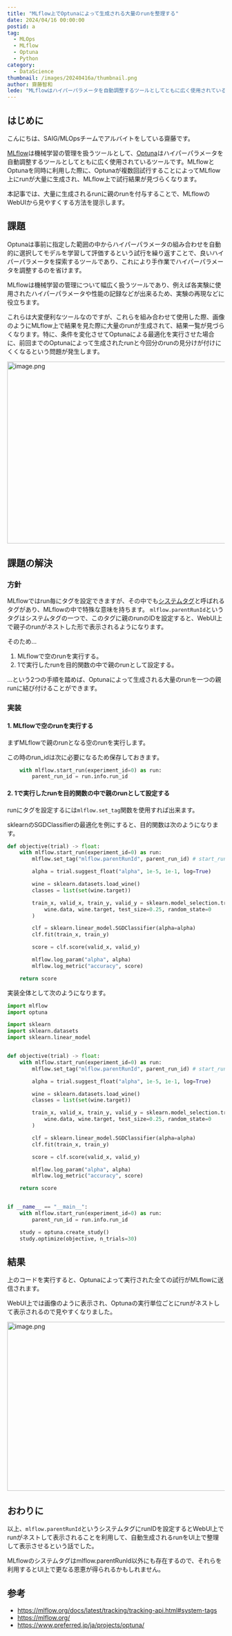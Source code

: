 ```yaml
---
title: "MLflow上でOptunaによって生成される大量のrunを整理する"
date: 2024/04/16 00:00:00
postid: a
tag:
  - MLOps
  - MLflow
  - Optuna
  - Python
category:
  - DataScience
thumbnail: /images/20240416a/thumbnail.png
author: 齋藤智和
lede: "MLflowはハイパーパラメータを自動調整するツールとしてともに広く使用されているツールです。MLflowとOptunaを同時に利用した際に、Optunaが複数回試行することによってMLflow上にrunが大量に生成され、MLflow上で試行結果が見づらくなります。"
---
```

## はじめに

こんにちは、SAIG/MLOpsチームでアルバイトをしている齋藤です。

[MLflow](https://mlflow.org/)は機械学習の管理を扱うツールとして、[Optuna](https://www.preferred.jp/ja/projects/optuna/)はハイパーパラメータを自動調整するツールとしてともに広く使用されているツールです。MLflowとOptunaを同時に利用した際に、Optunaが複数回試行することによってMLflow上にrunが大量に生成され、MLflow上で試行結果が見づらくなります。

本記事では、大量に生成されるrunに親のrunを付与することで、MLflowのWebUIから見やすくする方法を提示します。

## 課題

Optunaは事前に指定した範囲の中からハイパーパラメータの組み合わせを自動的に選択してモデルを学習して評価するという試行を繰り返すことで、良いハイパーパラメータを探索するツールであり、これにより手作業でハイパーパラメータを調整するのを省けます。

MLflowは機械学習の管理について幅広く扱うツールであり、例えば各実験に使用されたハイパーパラメータや性能の記録などが出来るため、実験の再現などに役立ちます。

これらは大変便利なツールなのですが、これらを組み合わせて使用した際、画像のようにMLflow上で結果を見た際に大量のrunが生成されて、結果一覧が見づらくなります。特に、条件を変化させてOptunaによる最適化を実行させた場合に、前回までのOptunaによって生成されたrunと今回分のrunの見分けが付けにくくなるという問題が発生します。

<img src="/images/20240416a/image.png" alt="image.png" width="1200" height="421" loading="lazy">

## 課題の解決

### 方針

MLflowではrun毎にタグを設定できますが、その中でも[システムタグ](https://mlflow.org/docs/latest/tracking/tracking-api.html#system-tags)と呼ばれるタグがあり、MLflowの中で特殊な意味を持ちます。
`mlflow.parentRunId`というタグはシステムタグの一つで、このタグに親のrunのIDを設定すると、WebUI上で親子のrunがネストした形で表示されるようになります。

そのため...

1. MLflowで空のrunを実行する。
2. 1で実行したrunを目的関数の中で親のrunとして設定する。

...という2つの手順を踏めば、Optunaによって生成される大量のrunを一つの親runに結び付けることができます。

### 実装

#### 1. MLflowで空のrunを実行する

まずMLflowで親のrunとなる空のrunを実行します。

この時のrun_idは次に必要になるため保存しておきます。

```python
    with mlflow.start_run(experiment_id=0) as run:
        parent_run_id = run.info.run_id
```

#### 2. 1で実行したrunを目的関数の中で親のrunとして設定する

runにタグを設定するには`mlflow.set_tag`関数を使用すれば出来ます。

sklearnのSGDClassifierの最適化を例にすると、目的関数は次のようになります。

```python
def objective(trial) -> float:
    with mlflow.start_run(experiment_id=0) as run:
        mlflow.set_tag("mlflow.parentRunId", parent_run_id) # start_runの直後に実行する

        alpha = trial.suggest_float("alpha", 1e-5, 1e-1, log=True)

        wine = sklearn.datasets.load_wine()
        classes = list(set(wine.target))

        train_x, valid_x, train_y, valid_y = sklearn.model_selection.train_test_split(
            wine.data, wine.target, test_size=0.25, random_state=0
        )

        clf = sklearn.linear_model.SGDClassifier(alpha=alpha)
        clf.fit(train_x, train_y)

        score = clf.score(valid_x, valid_y)

        mlflow.log_param("alpha", alpha)
        mlflow.log_metric("accuracy", score)

    return score
```

実装全体として次のようになります。

```python
import mlflow
import optuna

import sklearn
import sklearn.datasets
import sklearn.linear_model


def objective(trial) -> float:
    with mlflow.start_run(experiment_id=0) as run:
        mlflow.set_tag("mlflow.parentRunId", parent_run_id) # start_runの直後に実行する

        alpha = trial.suggest_float("alpha", 1e-5, 1e-1, log=True)

        wine = sklearn.datasets.load_wine()
        classes = list(set(wine.target))

        train_x, valid_x, train_y, valid_y = sklearn.model_selection.train_test_split(
            wine.data, wine.target, test_size=0.25, random_state=0
        )

        clf = sklearn.linear_model.SGDClassifier(alpha=alpha)
        clf.fit(train_x, train_y)

        score = clf.score(valid_x, valid_y)

        mlflow.log_param("alpha", alpha)
        mlflow.log_metric("accuracy", score)

    return score


if __name__ == "__main__":
    with mlflow.start_run(experiment_id=0) as run:
        parent_run_id = run.info.run_id

    study = optuna.create_study()
    study.optimize(objective, n_trials=30)
```

## 結果

上のコードを実行すると、Optunaによって実行された全ての試行がMLflowに送信されます。

WebUI上では画像のように表示され、Optunaの実行単位ごとにrunがネストして表示されるので見やすくなりました。

<img src="/images/20240416a/image_2.png" alt="image.png" width="1200" height="391" loading="lazy">

## おわりに

以上、`mlflow.parentRunId`というシステムタグにrunIDを設定するとWebUI上でrunがネストして表示されることを利用して、自動生成されるrunをUI上で整理して表示させるという話でした。

MLflowのシステムタグはmlflow.parentRunId以外にも存在するので、それらを利用するとUI上で更なる恩恵が得られるかもしれません。

## 参考

- https://mlflow.org/docs/latest/tracking/tracking-api.html#system-tags
- https://mlflow.org/
- https://www.preferred.jp/ja/projects/optuna/
